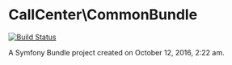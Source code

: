 CallCenter\CommonBundle
===========

[![Build Status](https://travis-ci.org/diegoangel/call-center-common-bundle.svg?branch=master)](https://travis-ci.org/diegoangel/call-center-common-bundle)

A Symfony Bundle project created on October 12, 2016, 2:22 am.
